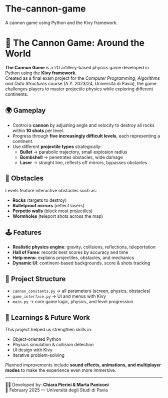 # The-cannon-game
A cannon game using Python and the Kivy framework.

# 🎯 The Cannon Game: Around the World

**The Cannon Game** is a 2D artillery-based physics game developed in Python using the **Kivy framework**.  
Created as a final exam project for the *Computer Programming, Algorithms and Data Structures* course (A.Y. 2023/24, Università di Pavia), the game challenges players to master projectile physics while exploring different continents.

## 🌍 Gameplay
- Control a **cannon** by adjusting angle and velocity to destroy all rocks within **10 shots** per level.  
- Progress through **five increasingly difficult levels**, each representing a continent.  
- Use different **projectile types** strategically:
  - **Bullet** → parabolic trajectory, small explosion radius  
  - **Bombshell** → penetrates obstacles, wide damage  
  - **Laser** → straight line, reflects off mirrors, bypasses obstacles  

## 🧱 Obstacles
Levels feature interactive obstacles such as:
- **Rocks** (targets to destroy)  
- **Bulletproof mirrors** (reflect lasers)  
- **Perpetio walls** (block most projectiles)  
- **Wormholes** (teleport shots across the map)  

## 🕹 Features
- **Realistic physics engine**: gravity, collisions, reflections, teleportation  
- **Hall of Fame**: records best scores by accuracy and time  
- **Help menu**: explains projectiles, obstacles, and mechanics  
- **Dynamic UI**: continent-based backgrounds, score & shots tracking  

## 📂 Project Structure
- `cannon_constants.py` → all parameters (screen, physics, obstacles)  
- `game_interface.py` → UI and menus with Kivy  
- `main.py` → core game logic, physics, and level progression  

## 🚀 Learnings & Future Work
This project helped us strengthen skills in:
- Object-oriented Python  
- Physics simulation & collision detection  
- UI design with Kivy  
- Iterative problem-solving  

Planned improvements include **sound effects, animations, and multiplayer modes** to make the experience even more immersive.

---

👩‍💻 Developed by: **Chiara Pierini & Marta Paniconi**  
📅 February 2025 — Università degli Studi di Pavia
